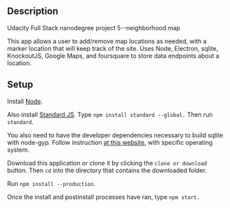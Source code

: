 ## Description
Udacity Full Stack nanodegree project 5--neighborhood map

This app allows a user to add/remove map locations as needed, with a marker location that will keep track of the site.
Uses Node, Electron, sqlite, KnockoutJS, Google Maps, and foursquare to store data endpoints about a location.

## Setup
Install [Node](https://nodejs.org/en/).

Also install [Standard JS](https://standardjs.com/).
Type `npm install standard --global.` Then run `standard`.

You also need to have the developer dependencies necessary to build sqlite with node-gyp.
Follow instruction [at this website](https://github.com/nodejs/node-gyp#installation), with specific operating system.

Download this application or clone it by clicking the `clone or download` button. Then `cd` into the directory that contains the downloaded folder.

Run `npm install --production`.

Once the install and postinstall processes have ran, type `npm start.`
